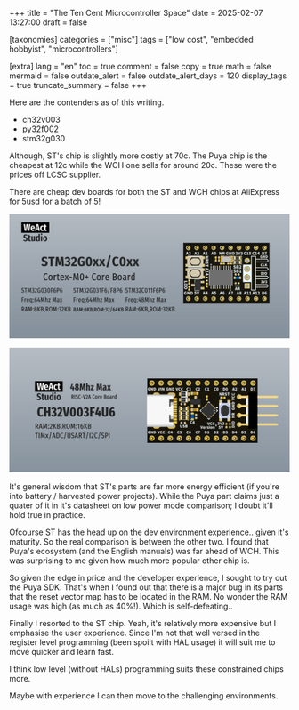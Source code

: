 +++
title = "The Ten Cent Microcontroller Space"
date = 2025-02-07 13:27:00
draft = false

[taxonomies]
categories = ["misc"]
tags = ["low cost", "embedded hobbyist", "microcontrollers"]

[extra]
lang = "en"
toc = true
comment = false
copy = true
math = false
mermaid = false
outdate_alert = false
outdate_alert_days = 120
display_tags = true
truncate_summary = false
+++

Here are the contenders as of this writing.
- ch32v003
- py32f002
- stm32g030

Although, ST's chip is slightly more costly at 70c. The Puya chip is the cheapest at 12c while the WCH one sells for around 20c. These were the prices off LCSC supplier.

There are cheap dev boards for both the ST and WCH chips at AliExpress for 5usd for a batch of 5!

![st dev board](/img/weact-st.png)

![wch dev board](/img/weact-wch.png)

It's general wisdom that ST's parts are far more energy efficient (if you're into battery / harvested power projects). While the Puya part claims just a quater of it in it's datasheet on low power mode comparison; I doubt it'll hold true in practice.

Ofcourse ST has the head up on the dev environment experience.. given it's maturity. So the real comparison is between the other two. I found that Puya's ecosystem (and the English manuals) was far ahead of WCH. This was surprising to me given how much more popular other chip is.

So given the edge in price and the developer experience, I sought to try out the Puya SDK. That's when I found out that there is a major bug in its parts that the reset vector map has to be located in the RAM. No wonder the RAM usage was high (as much as 40%!). Which is self-defeating..

Finally I resorted to the ST chip. Yeah, it's relatively more expensive but I emphasise the user experience. Since I'm not that well versed in the register level programming (been spoilt with HAL usage) it will suit me to move quicker and learn fast.

I think low level (without HALs) programming suits these constrained chips more.

Maybe with experience I can then move to the challenging environments.

